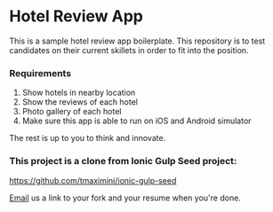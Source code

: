 # Hotel Review App
This is a sample hotel review app boilerplate. This repository is to test candidates on their current skillets in order to fit into the position.

### Requirements
1. Show hotels in nearby location
2. Show the reviews of each hotel
3. Photo gallery of each hotel
4. Make sure this app is able to run on iOS and Android simulator

The rest is up to you to think and innovate.

### This project is a clone from Ionic Gulp Seed project:
https://github.com/tmaximini/ionic-gulp-seed


[Email](mailto:careers.singapore@mirumagency.com) us a link to your fork and your resume when you're done.
